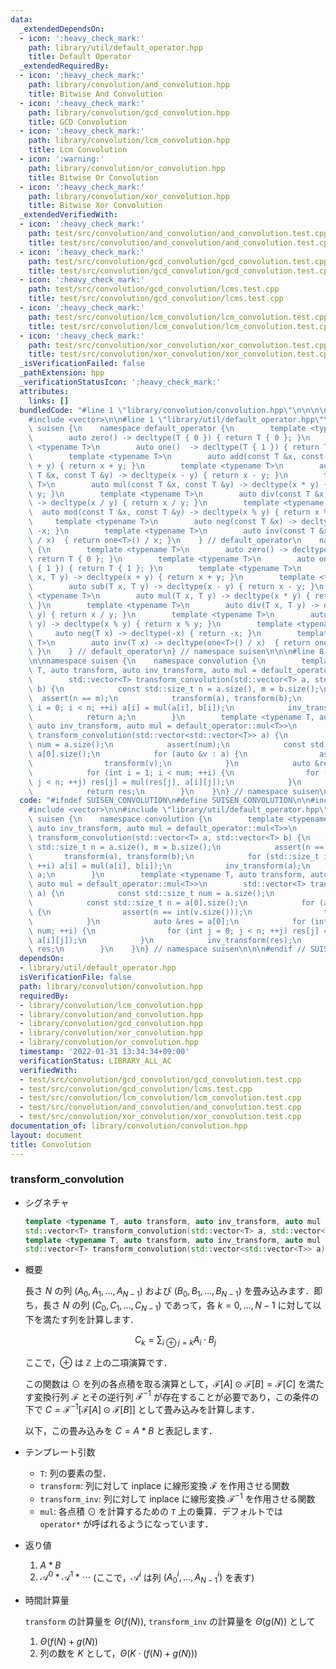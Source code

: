 ```yaml
---
data:
  _extendedDependsOn:
  - icon: ':heavy_check_mark:'
    path: library/util/default_operator.hpp
    title: Default Operator
  _extendedRequiredBy:
  - icon: ':heavy_check_mark:'
    path: library/convolution/and_convolution.hpp
    title: Bitwise And Convolution
  - icon: ':heavy_check_mark:'
    path: library/convolution/gcd_convolution.hpp
    title: GCD Convolution
  - icon: ':heavy_check_mark:'
    path: library/convolution/lcm_convolution.hpp
    title: Lcm Convolution
  - icon: ':warning:'
    path: library/convolution/or_convolution.hpp
    title: Bitwise Or Convolution
  - icon: ':heavy_check_mark:'
    path: library/convolution/xor_convolution.hpp
    title: Bitwise Xor Convolution
  _extendedVerifiedWith:
  - icon: ':heavy_check_mark:'
    path: test/src/convolution/and_convolution/and_convolution.test.cpp
    title: test/src/convolution/and_convolution/and_convolution.test.cpp
  - icon: ':heavy_check_mark:'
    path: test/src/convolution/gcd_convolution/gcd_convolution.test.cpp
    title: test/src/convolution/gcd_convolution/gcd_convolution.test.cpp
  - icon: ':heavy_check_mark:'
    path: test/src/convolution/gcd_convolution/lcms.test.cpp
    title: test/src/convolution/gcd_convolution/lcms.test.cpp
  - icon: ':heavy_check_mark:'
    path: test/src/convolution/lcm_convolution/lcm_convolution.test.cpp
    title: test/src/convolution/lcm_convolution/lcm_convolution.test.cpp
  - icon: ':heavy_check_mark:'
    path: test/src/convolution/xor_convolution/xor_convolution.test.cpp
    title: test/src/convolution/xor_convolution/xor_convolution.test.cpp
  _isVerificationFailed: false
  _pathExtension: hpp
  _verificationStatusIcon: ':heavy_check_mark:'
  attributes:
    links: []
  bundledCode: "#line 1 \"library/convolution/convolution.hpp\"\n\n\n\n#include <cassert>\n\
    #include <vector>\n\n#line 1 \"library/util/default_operator.hpp\"\n\n\n\nnamespace\
    \ suisen {\n    namespace default_operator {\n        template <typename T>\n\
    \        auto zero() -> decltype(T { 0 }) { return T { 0 }; }\n        template\
    \ <typename T>\n        auto one()  -> decltype(T { 1 }) { return T { 1 }; }\n\
    \        template <typename T>\n        auto add(const T &x, const T &y) -> decltype(x\
    \ + y) { return x + y; }\n        template <typename T>\n        auto sub(const\
    \ T &x, const T &y) -> decltype(x - y) { return x - y; }\n        template <typename\
    \ T>\n        auto mul(const T &x, const T &y) -> decltype(x * y) { return x *\
    \ y; }\n        template <typename T>\n        auto div(const T &x, const T &y)\
    \ -> decltype(x / y) { return x / y; }\n        template <typename T>\n      \
    \  auto mod(const T &x, const T &y) -> decltype(x % y) { return x % y; }\n   \
    \     template <typename T>\n        auto neg(const T &x) -> decltype(-x) { return\
    \ -x; }\n        template <typename T>\n        auto inv(const T &x) -> decltype(one<T>()\
    \ / x)  { return one<T>() / x; }\n    } // default_operator\n    namespace default_operator_noref\
    \ {\n        template <typename T>\n        auto zero() -> decltype(T { 0 }) {\
    \ return T { 0 }; }\n        template <typename T>\n        auto one()  -> decltype(T\
    \ { 1 }) { return T { 1 }; }\n        template <typename T>\n        auto add(T\
    \ x, T y) -> decltype(x + y) { return x + y; }\n        template <typename T>\n\
    \        auto sub(T x, T y) -> decltype(x - y) { return x - y; }\n        template\
    \ <typename T>\n        auto mul(T x, T y) -> decltype(x * y) { return x * y;\
    \ }\n        template <typename T>\n        auto div(T x, T y) -> decltype(x /\
    \ y) { return x / y; }\n        template <typename T>\n        auto mod(T x, T\
    \ y) -> decltype(x % y) { return x % y; }\n        template <typename T>\n   \
    \     auto neg(T x) -> decltype(-x) { return -x; }\n        template <typename\
    \ T>\n        auto inv(T x) -> decltype(one<T>() / x)  { return one<T>() / x;\
    \ }\n    } // default_operator\n} // namespace suisen\n\n\n#line 8 \"library/convolution/convolution.hpp\"\
    \n\nnamespace suisen {\n    namespace convolution {\n        template <typename\
    \ T, auto transform, auto inv_transform, auto mul = default_operator::mul<T>>\n\
    \        std::vector<T> transform_convolution(std::vector<T> a, std::vector<T>\
    \ b) {\n            const std::size_t n = a.size(), m = b.size();\n          \
    \  assert(n == m);\n            transform(a), transform(b);\n            for (std::size_t\
    \ i = 0; i < n; ++i) a[i] = mul(a[i], b[i]);\n            inv_transform(a);\n\
    \            return a;\n        }\n        template <typename T, auto transform,\
    \ auto inv_transform, auto mul = default_operator::mul<T>>\n        std::vector<T>\
    \ transform_convolution(std::vector<std::vector<T>> a) {\n            const std::size_t\
    \ num = a.size();\n            assert(num);\n            const std::size_t n =\
    \ a[0].size();\n            for (auto &v : a) {\n                assert(n == int(v.size()));\n\
    \                transform(v);\n            }\n            auto &res = a[0];\n\
    \            for (int i = 1; i < num; ++i) {\n                for (int j = 0;\
    \ j < n; ++j) res[j] = mul(res[j], a[i][j]);\n            }\n            inv_transform(res);\n\
    \            return res;\n        }\n    }\n} // namespace suisen\n\n\n\n"
  code: "#ifndef SUISEN_CONVOLUTION\n#define SUISEN_CONVOLUTION\n\n#include <cassert>\n\
    #include <vector>\n\n#include \"library/util/default_operator.hpp\"\n\nnamespace\
    \ suisen {\n    namespace convolution {\n        template <typename T, auto transform,\
    \ auto inv_transform, auto mul = default_operator::mul<T>>\n        std::vector<T>\
    \ transform_convolution(std::vector<T> a, std::vector<T> b) {\n            const\
    \ std::size_t n = a.size(), m = b.size();\n            assert(n == m);\n     \
    \       transform(a), transform(b);\n            for (std::size_t i = 0; i < n;\
    \ ++i) a[i] = mul(a[i], b[i]);\n            inv_transform(a);\n            return\
    \ a;\n        }\n        template <typename T, auto transform, auto inv_transform,\
    \ auto mul = default_operator::mul<T>>\n        std::vector<T> transform_convolution(std::vector<std::vector<T>>\
    \ a) {\n            const std::size_t num = a.size();\n            assert(num);\n\
    \            const std::size_t n = a[0].size();\n            for (auto &v : a)\
    \ {\n                assert(n == int(v.size()));\n                transform(v);\n\
    \            }\n            auto &res = a[0];\n            for (int i = 1; i <\
    \ num; ++i) {\n                for (int j = 0; j < n; ++j) res[j] = mul(res[j],\
    \ a[i][j]);\n            }\n            inv_transform(res);\n            return\
    \ res;\n        }\n    }\n} // namespace suisen\n\n\n#endif // SUISEN_CONVOLUTION\n"
  dependsOn:
  - library/util/default_operator.hpp
  isVerificationFile: false
  path: library/convolution/convolution.hpp
  requiredBy:
  - library/convolution/lcm_convolution.hpp
  - library/convolution/and_convolution.hpp
  - library/convolution/gcd_convolution.hpp
  - library/convolution/xor_convolution.hpp
  - library/convolution/or_convolution.hpp
  timestamp: '2022-01-31 13:34:34+09:00'
  verificationStatus: LIBRARY_ALL_AC
  verifiedWith:
  - test/src/convolution/gcd_convolution/gcd_convolution.test.cpp
  - test/src/convolution/gcd_convolution/lcms.test.cpp
  - test/src/convolution/lcm_convolution/lcm_convolution.test.cpp
  - test/src/convolution/and_convolution/and_convolution.test.cpp
  - test/src/convolution/xor_convolution/xor_convolution.test.cpp
documentation_of: library/convolution/convolution.hpp
layout: document
title: Convolution
---
```


### transform_convolution

- シグネチャ

  ```cpp
  template <typename T, auto transform, auto inv_transform, auto mul = default_operator::mul<T>>
  std::vector<T> transform_convolution(std::vector<T> a, std::vector<T> b) // (1)
  template <typename T, auto transform, auto inv_transform, auto mul = default_operator::mul<T>>
  std::vector<T> transform_convolution(std::vector<std::vector<T>> a) // (2)
  ```

- 概要

  長さ $N$ の列 $(A_0,A_1,\ldots,A_{N-1})$ および $(B_0,B_1,\ldots,B_{N-1})$ を畳み込みます．即ち，長さ $N$ の列 $(C_0,C_1,\ldots,C_{N-1})$ であって，各 $k=0,\ldots,N-1$ に対して以下を満たす列を計算します．

  $$ C _ k = \sum _ { i \oplus j = k } A _ i \cdot B _ j $$

  ここで，$\oplus$ は $\mathbb{Z}$ 上の二項演算です．
  
  この関数は $\odot$ を列の各点積を取る演算として，$\mathcal{F}[A]\odot \mathcal{F}[B]=\mathcal{F}[C]$ を満たす変換行列 $\mathcal{F}$ とその逆行列 $\mathcal{F}^{-1}$ が存在することが必要であり，この条件の下で $C=\mathcal{F}^{-1}\left[\mathcal{F}[A]\odot \mathcal{F}[B]\right]$ として畳み込みを計算します．

  以下，この畳み込みを $C=A\ast B$ と表記します．

- テンプレート引数

  - `T`: 列の要素の型．
  - `transform`: 列に対して inplace に線形変換 $\mathcal{F}$ を作用させる関数
  - `transform_inv`: 列に対して inplace に線形変換 $\mathcal{F}^{-1}$ を作用させる関数
  - `mul`: 各点積 $\odot$ を計算するための `T` 上の乗算．デフォルトでは `operator*` が呼ばれるようになっています．

- 返り値
  
  1. $A\ast B$
  2. $\mathcal{A}^0\ast \mathcal{A}^1\ast \cdots$ (ここで，$\mathcal{A}^i$ は列 $(A_0^i,\ldots,A_{N-1}^i)$ を表す)

- 時間計算量

  `transform` の計算量を $\Theta(f(N))$, `transform_inv` の計算量を $\Theta(g(N))$ として

  1. $\Theta(f(N)+g(N))$
  2. 列の数を $K$ として，$\Theta(K\cdot(f(N)+g(N)))$
